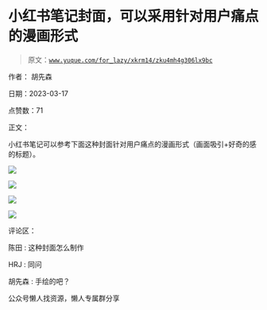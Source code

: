 # 小红书笔记封面，可以采用针对用户痛点的漫画形式

> 原文：[`www.yuque.com/for_lazy/xkrm14/zku4mh4g306lx9bc`](https://www.yuque.com/for_lazy/xkrm14/zku4mh4g306lx9bc)



作者： 胡先森



日期：2023-03-17



点赞数：71



正文：



小红书笔记可以参考下面这种封面针对用户痛点的漫画形式（画面吸引+好奇的感的标题）。



![](img/fb99e02e81445f1e97d8d354cb619cd8.png)



![](img/a18b0a0cab1a39c2757d315ea18481a2.png)



![](img/be9842d669ac8b6e300ff4bdae4a1c41.png)  

![](img/c4ccbb5882c1df9f5b913dc9db436632.png)



评论区：



陈田 : 这种封面怎么制作



HRJ : 同问



胡先森 : 手绘的吧？



公众号懒人找资源，懒人专属群分享

</ne-p>